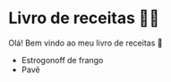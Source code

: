 # Livro de receitas :man_cook:

Olá! Bem vindo ao meu livro de receitas :wave:

- Estrogonoff de frango
- Pavê
